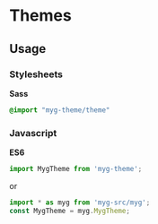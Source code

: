 # Themes

## Usage

### Stylesheets

**Sass**

```sass
@import "myg-theme/theme"
```

### Javascript

**ES6**

```js
import MygTheme from 'myg-theme';
```

or

```js
import * as myg from 'myg-src/myg';
const MygTheme = myg.MygTheme;
```
